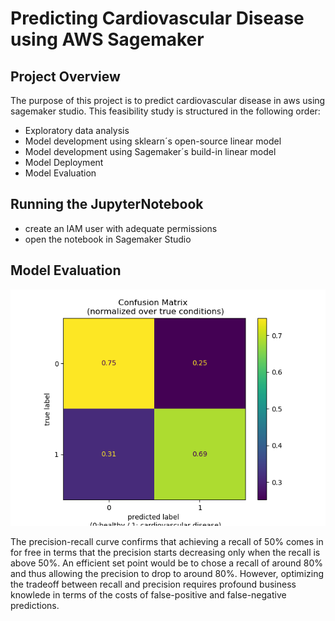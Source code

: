 # Predicting Cardiovascular Disease using AWS Sagemaker

## Project Overview
The purpose of this project is to predict cardiovascular disease in aws using sagemaker studio. This feasibility study is structured in the following order:
- Exploratory data analysis
- Model development using sklearn´s open-source linear model
- Model development using Sagemaker´s build-in linear model
- Model Deployment
- Model Evaluation

## Running the JupyterNotebook
- create an IAM user with adequate permissions
- open the notebook in Sagemaker Studio

## Model Evaluation

![cm](figures/confusion_mat.png)

The precision-recall curve confirms that achieving a recall of 50% comes in for free in terms that the precision starts decreasing only when the recall is above 50%. An efficient set point would be to chose a recall of around 80% and thus allowing the precision to drop to around 80%. However, optimizing the tradeoff between recall and precision requires profound business knowlede in terms of the costs of false-positive and false-negative predictions.  

